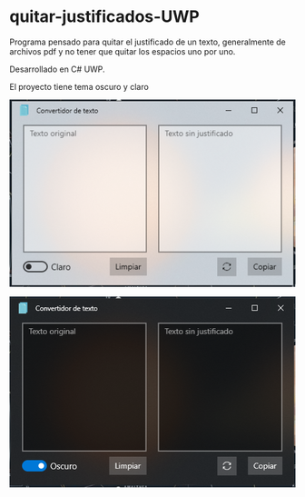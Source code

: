 # quitar-justificados-UWP

Programa pensado para quitar el justificado de un texto, generalmente de archivos pdf y no tener que quitar los espacios uno por uno.

Desarrollado en C# UWP.

El proyecto tiene tema oscuro y claro

<div class="pull-left">

![Tema claro 1](https://raw.githubusercontent.com/alexismorison95/quitar-justificados-UWP/master/Textos/Assets/claro1.png)
</div>   
<div class="pull-right">

![Tema claro 1](https://raw.githubusercontent.com/alexismorison95/quitar-justificados-UWP/master/Textos/Assets/oscuro1.png)
</div>   